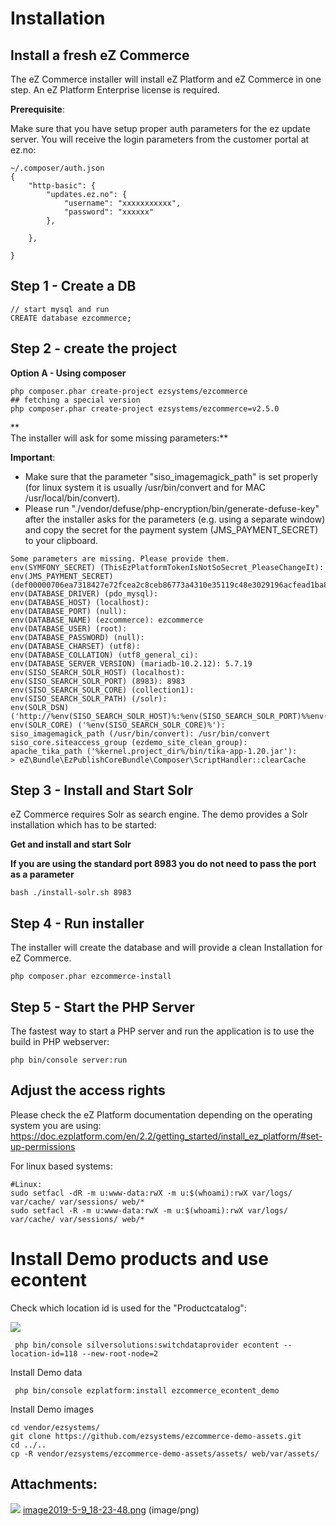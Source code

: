 #  Installation 

## Install a fresh eZ Commerce 

The eZ Commerce installer will install eZ Platform and eZ Commerce in one step. An eZ Platform Enterprise license is required. 

**Prerequisite**:

Make sure that you have setup proper auth parameters for the ez update server. You will receive the login parameters from the customer portal at ez.no:

``` 
~/.composer/auth.json
{
    "http-basic": {
        "updates.ez.no": {
            "username": "xxxxxxxxxxx",
            "password": "xxxxxx"
        },
        
    },
    
}
```

## Step 1 - Create a DB

``` 
// start mysql and run
CREATE database ezcommerce;
```

## Step 2 -  create the project

**Option A - Using composer**

``` 
php composer.phar create-project ezsystems/ezcommerce
## fetching a special version
php composer.phar create-project ezsystems/ezcommerce=v2.5.0
```

**  
The installer will ask for some missing parameters:**

**Important**:

  - Make sure that the parameter "siso\_imagemagick\_path" is set properly (for linux system it is usually /usr/bin/convert and for MAC /usr/local/bin/convert). 
  - Please run "./vendor/defuse/php-encryption/bin/generate-defuse-key" after the installer asks for the parameters (e.g. using a separate window) and copy the secret for the payment system (JMS\_PAYMENT\_SECRET)  
    to your clipboard. 

``` 
Some parameters are missing. Please provide them.
env(SYMFONY_SECRET) (ThisEzPlatformTokenIsNotSoSecret_PleaseChangeIt):
env(JMS_PAYMENT_SECRET) (def00000706ea7318427e72fcea2c8ceb86773a4310e35119c48e3029196acfead1ba8cc898f48d1ef9cb3f7ebe191ab46eaf67ec94a2b6bd17c079ac7277de0175b9e3e):
env(DATABASE_DRIVER) (pdo_mysql):
env(DATABASE_HOST) (localhost):
env(DATABASE_PORT) (null):
env(DATABASE_NAME) (ezcommerce): ezcommerce
env(DATABASE_USER) (root):
env(DATABASE_PASSWORD) (null): 
env(DATABASE_CHARSET) (utf8):
env(DATABASE_COLLATION) (utf8_general_ci):
env(DATABASE_SERVER_VERSION) (mariadb-10.2.12): 5.7.19
env(SISO_SEARCH_SOLR_HOST) (localhost):
env(SISO_SEARCH_SOLR_PORT) (8983): 8983
env(SISO_SEARCH_SOLR_CORE) (collection1):
env(SISO_SEARCH_SOLR_PATH) (/solr):
env(SOLR_DSN) ('http://%env(SISO_SEARCH_SOLR_HOST)%:%env(SISO_SEARCH_SOLR_PORT)%%env(SISO_SEARCH_SOLR_PATH)%'):
env(SOLR_CORE) ('%env(SISO_SEARCH_SOLR_CORE)%'):
siso_imagemagick_path (/usr/bin/convert): /usr/bin/convert
siso_core.siteaccess_group (ezdemo_site_clean_group):
apache_tika_path ('%kernel.project_dir%/bin/tika-app-1.20.jar'):
> eZ\Bundle\EzPublishCoreBundle\Composer\ScriptHandler::clearCache
```

## Step 3 - Install and Start Solr

eZ Commerce requires Solr as search engine. The demo provides a Solr installation which has to be started:

**Get and install and start Solr**

**If you are using the standard port 8983 you do not need to pass the port as a parameter**

``` 
bash ./install-solr.sh 8983
```

## Step 4 - Run installer

The installer will create the database and will provide a clean Installation for eZ Commerce. 

``` 
php composer.phar ezcommerce-install
```

## Step 5 - Start the PHP Server

The fastest way to start a PHP server and run the application is to use the build in PHP webserver:

``` 
php bin/console server:run
```

## Adjust the access rights

Please check the eZ Platform documentation depending on the operating system you are using:  <https://doc.ezplatform.com/en/2.2/getting_started/install_ez_platform/#set-up-permissions>

For linux based systems:

``` 
#Linux:
sudo setfacl -dR -m u:www-data:rwX -m u:$(whoami):rwX var/logs/ var/cache/ var/sessions/ web/*
sudo setfacl -R -m u:www-data:rwX -m u:$(whoami):rwX var/logs/ var/cache/ var/sessions/ web/*
```

# Install Demo products and use econtent

Check which location id is used for the "Productcatalog":

![](attachments/23561045/23570779.png)

``` 
 php bin/console silversolutions:switchdataprovider econtent --location-id=118 --new-root-node=2
```

Install Demo data

``` 
 php bin/console ezplatform:install ezcommerce_econtent_demo
```

Install Demo images

``` 
cd vendor/ezsystems/
git clone https://github.com/ezsystems/ezcommerce-demo-assets.git
cd ../..
cp -R vendor/ezsystems/ezcommerce-demo-assets/assets/ web/var/assets/
```

## Attachments:

![](images/icons/bullet_blue.gif) [image2019-5-9\_18-23-48.png](attachments/23561045/23570779.png) (image/png)  
